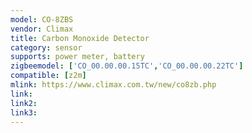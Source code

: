 ```yaml
---
model: CO-8ZBS
vendor: Climax
title: Carbon Monoxide Detector
category: sensor
supports: power meter, battery
zigbeemodel: ['CO_00.00.00.15TC','CO_00.00.00.22TC']
compatible: [z2m]
mlink: https://www.climax.com.tw/new/co8zb.php
link: 
link2: 
link3: 
---
```


